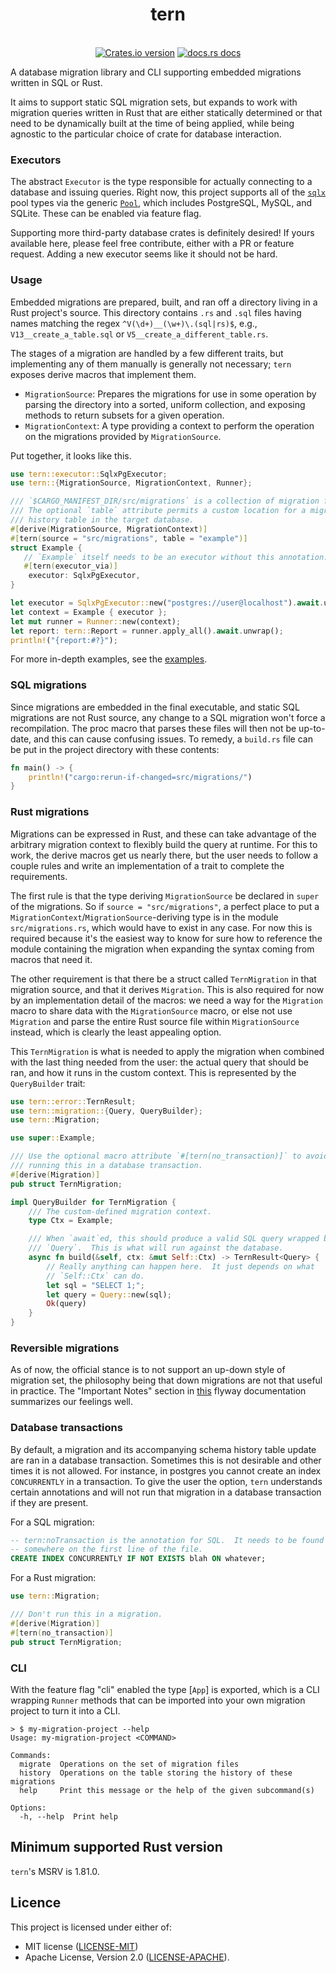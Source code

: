 <h1 align="center">tern</h1>
<br />
<div align="center">
  <!-- Version -->
  <a href="https://crates.io/crates/tern">
    <img src="https://img.shields.io/crates/v/tern.svg?style=flat-square"
    alt="Crates.io version" /></a>
  <!-- Docs -->
  <a href="https://docs.rs/tern">
    <img src="https://img.shields.io/badge/docs-latest-blue.svg?style=flat-square" alt="docs.rs docs" /></a>
</div>

<!-- cargo-rdme start -->

A database migration library and CLI supporting embedded migrations written
in SQL or Rust.

It aims to support static SQL migration sets, but expands to work with
migration queries written in Rust that are either statically determined or
that need to be dynamically built at the time of being applied, while
being agnostic to the particular choice of crate for database interaction.

### Executors

The abstract `Executor` is the type responsible for actually connecting to
a database and issuing queries.  Right now, this project supports all of the
[`sqlx`][sqlx-repo] pool types via the generic [`Pool`][sqlx-pool], which
includes PostgreSQL, MySQL, and SQLite. These can be enabled via feature
flag.

Supporting more third-party database crates is definitely desired!  If yours
available here, please feel free contribute, either with a PR or feature
request.  Adding a new executor seems like it should not be hard.

### Usage

Embedded migrations are prepared, built, and ran off a directory living in
a Rust project's source.  This directory contains `.rs` and `.sql` files
having names matching the regex `^V(\d+)__(\w+)\.(sql|rs)$`, e.g.,
`V13__create_a_table.sql` or `V5__create_a_different_table.rs`.

The stages of a migration are handled by a few different traits, but
implementing any of them manually is generally not necessary; `tern` exposes
derive macros that implement them.

* `MigrationSource`: Prepares the migrations for use in some operation by
  parsing the directory into a sorted, uniform collection, and exposing
  methods to return subsets for a given operation.
* `MigrationContext`: A type providing a context to perform the operation
  on the migrations provided by `MigrationSource`.

Put together, it looks like this.

```rust
use tern::executor::SqlxPgExecutor;
use tern::{MigrationSource, MigrationContext, Runner};

/// `$CARGO_MANIFEST_DIR/src/migrations` is a collection of migration files.
/// The optional `table` attribute permits a custom location for a migration
/// history table in the target database.
#[derive(MigrationSource, MigrationContext)]
#[tern(source = "src/migrations", table = "example")]
struct Example {
   // `Example` itself needs to be an executor without this annotation.
   #[tern(executor_via)]
    executor: SqlxPgExecutor,
}

let executor = SqlxPgExecutor::new("postgres://user@localhost").await.unwrap();
let context = Example { executor };
let mut runner = Runner::new(context);
let report: tern::Report = runner.apply_all().await.unwrap();
println!("{report:#?}");

```

For more in-depth examples, see the [examples][examples-repo].

### SQL migrations

Since migrations are embedded in the final executable, and static SQL
migrations are not Rust source, any change to a SQL migration won't force
a recompilation.  The proc macro that parses these files will then not be
up-to-date, and this can cause confusing issues.  To remedy, a `build.rs`
file can be put in the project directory with these contents:

```rust
fn main() -> {
    println!("cargo:rerun-if-changed=src/migrations/")
}
```

### Rust migrations

Migrations can be expressed in Rust, and these can take advantage of the
arbitrary migration context to flexibly build the query at runtime.  For
this to work, the derive macros get us nearly there, but the user needs to
follow a couple rules and write an implementation of a trait to complete the
requirements.

The first rule is that the type deriving `MigrationSource` be declared in
`super` of the migrations.  So if `source = "src/migrations"`, a perfect
place to put a `MigrationContext`/`MigrationSource`-deriving type is in the
module `src/migrations.rs`, which would have to exist in any case. For now
this is required because it's the easiest way to know for sure how to
reference the module containing the migration when expanding the syntax
coming from macros that need it.

The other requirement is that there be a struct called `TernMigration` in
that migration source, and that it derives `Migration`.  This is also
required for now by an implementation detail of the macros: we need a way
for the `Migration` macro to share data with the `MigrationSource` macro,
or else not use `Migration` and parse the entire Rust source file within
`MigrationSource` instead, which is clearly the least appealing option.

This `TernMigration` is what is needed to apply the migration when combined
with the last thing needed from the user: the actual query that should be
ran, and how it runs in the custom context.  This is represented by the
`QueryBuilder` trait:

```rust
use tern::error::TernResult;
use tern::migration::{Query, QueryBuilder};
use tern::Migration;

use super::Example;

/// Use the optional macro attribute `#[tern(no_transaction)]` to avoid
/// running this in a database transaction.
#[derive(Migration)]
pub struct TernMigration;

impl QueryBuilder for TernMigration {
    /// The custom-defined migration context.
    type Ctx = Example;

    /// When `await`ed, this should produce a valid SQL query wrapped by
    /// `Query`.  This is what will run against the database.
    async fn build(&self, ctx: &mut Self::Ctx) -> TernResult<Query> {
        // Really anything can happen here.  It just depends on what
        // `Self::Ctx` can do.
        let sql = "SELECT 1;";
        let query = Query::new(sql);
        Ok(query)
    }
}
```

### Reversible migrations

As of now, the official stance is to not support an up-down style of
migration set, the philosophy being that down migrations are not that useful
in practice. The "Important Notes" section in [this][flyway-undo] flyway
documentation summarizes our feelings well.

### Database transactions

By default, a migration and its accompanying schema history table update are
ran in a database transaction.  Sometimes this is not desirable and other
times it is not allowed.  For instance, in postgres you cannot create an
index `CONCURRENTLY` in a transaction.  To give the user the option, `tern`
understands certain annotations and will not run that migration in a
database transaction if they are present.

For a SQL migration:

```sql
-- tern:noTransaction is the annotation for SQL.  It needs to be found
-- somewhere on the first line of the file.
CREATE INDEX CONCURRENTLY IF NOT EXISTS blah ON whatever;
```

For a Rust migration:

```rust
use tern::Migration;

/// Don't run this in a migration.
#[derive(Migration)]
#[tern(no_transaction)]
pub struct TernMigration;
```

### CLI

With the feature flag "cli" enabled the type [`App`] is exported, which is a
CLI wrapping `Runner` methods that can be imported into your own migration
project to turn it into a CLI.

```terminal
> $ my-migration-project --help
Usage: my-migration-project <COMMAND>

Commands:
  migrate  Operations on the set of migration files
  history  Operations on the table storing the history of these migrations
  help     Print this message or the help of the given subcommand(s)

Options:
  -h, --help  Print help
```

[examples-repo]: https://github.com/quasi-coherent/tern/tree/master/examples
[sqlx-repo]: https://github.com/launchbadge/sqlx
[sqlx-pool]: https://docs.rs/sqlx/0.8.3/sqlx/struct.Pool.html
[flyway-undo]: https://documentation.red-gate.com/fd/migrations-184127470.html#Migrations-UndoMigrations

<!-- cargo-rdme end -->

## Minimum supported Rust version

`tern`'s MSRV is 1.81.0.

## Licence

This project is licensed under either of:
* MIT license ([LICENSE-MIT](./LICENSE-MIT))
* Apache License, Version 2.0 ([LICENSE-APACHE](./LICENSE-APACHE)).
